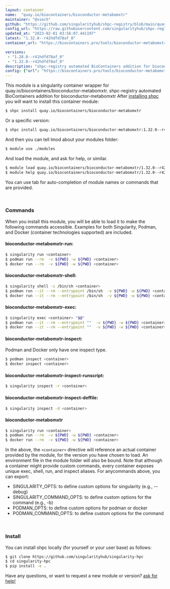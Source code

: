 ```yaml
---
layout: container
name:  "quay.io/biocontainers/bioconductor-metabomxtr"
maintainer: "@vsoch"
github: "https://github.com/singularityhub/shpc-registry/blob/main/quay.io/biocontainers/bioconductor-metabomxtr/container.yaml"
config_url: "https://raw.githubusercontent.com/singularityhub/shpc-registry/main/quay.io/biocontainers/bioconductor-metabomxtr/container.yaml"
updated_at: "2023-02-01 03:56:07.441197"
latest: "1.32.0--r42hdfd78af_0"
container_url: "https://biocontainers.pro/tools/bioconductor-metabomxtr"

versions:
 - "1.28.0--r41hdfd78af_0"
 - "1.32.0--r42hdfd78af_0"
description: "shpc-registry automated BioContainers addition for bioconductor-metabomxtr"
config: {"url": "https://biocontainers.pro/tools/bioconductor-metabomxtr", "maintainer": "@vsoch", "description": "shpc-registry automated BioContainers addition for bioconductor-metabomxtr", "latest": {"1.32.0--r42hdfd78af_0": "sha256:ae8e35d1eda63982308570f38d15a85590444700d651f3bb36d68de27c8b78e3"}, "tags": {"1.28.0--r41hdfd78af_0": "sha256:c99f395e67cec62dd51827ced2f5935c6e51b7191d9876e48ce3c4c6060242f4", "1.32.0--r42hdfd78af_0": "sha256:ae8e35d1eda63982308570f38d15a85590444700d651f3bb36d68de27c8b78e3"}, "docker": "quay.io/biocontainers/bioconductor-metabomxtr"}
---
```


This module is a singularity container wrapper for quay.io/biocontainers/bioconductor-metabomxtr.
shpc-registry automated BioContainers addition for bioconductor-metabomxtr
After [installing shpc](#install) you will want to install this container module:


```bash
$ shpc install quay.io/biocontainers/bioconductor-metabomxtr
```

Or a specific version:

```bash
$ shpc install quay.io/biocontainers/bioconductor-metabomxtr:1.32.0--r42hdfd78af_0
```

And then you can tell lmod about your modules folder:

```bash
$ module use ./modules
```

And load the module, and ask for help, or similar.

```bash
$ module load quay.io/biocontainers/bioconductor-metabomxtr/1.32.0--r42hdfd78af_0
$ module help quay.io/biocontainers/bioconductor-metabomxtr/1.32.0--r42hdfd78af_0
```

You can use tab for auto-completion of module names or commands that are provided.

<br>

### Commands

When you install this module, you will be able to load it to make the following commands accessible.
Examples for both Singularity, Podman, and Docker (container technologies supported) are included.

#### bioconductor-metabomxtr-run:

```bash
$ singularity run <container>
$ podman run --rm  -v ${PWD} -w ${PWD} <container>
$ docker run --rm  -v ${PWD} -w ${PWD} <container>
```

#### bioconductor-metabomxtr-shell:

```bash
$ singularity shell -s /bin/sh <container>
$ podman run --it --rm --entrypoint /bin/sh  -v ${PWD} -w ${PWD} <container>
$ docker run --it --rm --entrypoint /bin/sh  -v ${PWD} -w ${PWD} <container>
```

#### bioconductor-metabomxtr-exec:

```bash
$ singularity exec <container> "$@"
$ podman run --it --rm --entrypoint ""  -v ${PWD} -w ${PWD} <container> "$@"
$ docker run --it --rm --entrypoint ""  -v ${PWD} -w ${PWD} <container> "$@"
```

#### bioconductor-metabomxtr-inspect:

Podman and Docker only have one inspect type.

```bash
$ podman inspect <container>
$ docker inspect <container>
```

#### bioconductor-metabomxtr-inspect-runscript:

```bash
$ singularity inspect -r <container>
```

#### bioconductor-metabomxtr-inspect-deffile:

```bash
$ singularity inspect -d <container>
```



#### bioconductor-metabomxtr

```bash
$ singularity run <container>
$ podman run --rm  -v ${PWD} -w ${PWD} <container>
$ docker run --rm  -v ${PWD} -w ${PWD} <container>
```


In the above, the `<container>` directive will reference an actual container provided
by the module, for the version you have chosen to load. An environment file in the
module folder will also be bound. Note that although a container
might provide custom commands, every container exposes unique exec, shell, run, and
inspect aliases. For anycommands above, you can export:

 - SINGULARITY_OPTS: to define custom options for singularity (e.g., --debug)
 - SINGULARITY_COMMAND_OPTS: to define custom options for the command (e.g., -b)
 - PODMAN_OPTS: to define custom options for podman or docker
 - PODMAN_COMMAND_OPTS: to define custom options for the command

<br>

### Install

You can install shpc locally (for yourself or your user base) as follows:

```bash
$ git clone https://github.com/singularityhub/singularity-hpc
$ cd singularity-hpc
$ pip install -e .
```

Have any questions, or want to request a new module or version? [ask for help!](https://github.com/singularityhub/singularity-hpc/issues)